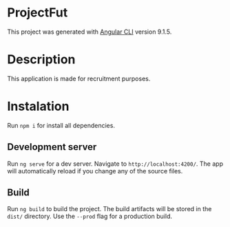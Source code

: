 # ProjectFut

This project was generated with [Angular CLI](https://github.com/angular/angular-cli) version 9.1.5.

# Description

This application is made for recruitment purposes.

# Instalation

Run `npm i` for install all dependencies.

## Development server

Run `ng serve` for a dev server. Navigate to `http://localhost:4200/`. The app will automatically reload if you change any of the source files.

## Build

Run `ng build` to build the project. The build artifacts will be stored in the `dist/` directory. Use the `--prod` flag for a production build.